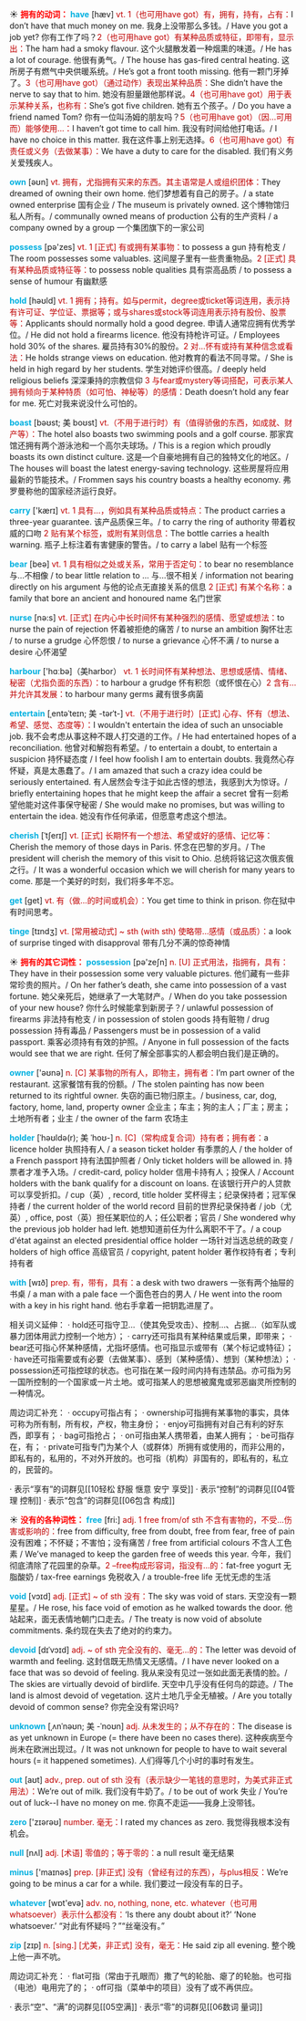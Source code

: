 ☀ <font color="red">**拥有的动词：**</font>
<font color="sky blue">**have**</font> [hæv] 
<font color="#c00000">vt. 1（也可用have got）有，拥有，持有，占有：</font>I don’t have that much money on me. 我身上没带那么多钱。/ Have you got a job yet? 你有工作了吗？<font color="#c00000">2（也可用have got）有某种品质或特征，即带有，显示出：</font>The ham had a smoky flavour. 这个火腿散发着一种烟熏的味道。/ He has a lot of courage. 他很有勇气。/ The house has gas-fired central heating. 这所房子有燃气中央供暖系统。/ He’s got a front tooth missing. 他有一颗门牙掉了。<font color="#c00000">3（也可用have got）（通过动作）表现出某种品质：</font>She didn’t have the nerve to say that to him. 她没有胆量跟他那样说。<font color="#c00000">4（也可用have got）用于表示某种关系，也称有：</font>She’s got five children. 她有五个孩子。/ Do you have a friend named Tom? 你有一位叫汤姆的朋友吗？<font color="#c00000">5（也可用have got）（因…可用而）能够使用…：</font>I haven’t got time to call him. 我没有时间给他打电话。/ I have no choice in this matter. 我在这件事上别无选择。<font color="#c00000">6（也可用have got）有责任或义务（去做某事）：</font>We have a duty to care for the disabled. 我们有义务关爱残疾人。

<font color="sky blue">**own**</font> [əʊn] 
<font color="#c00000">vt. 拥有，尤指拥有买来的东西。其主语常是人或组织团体：</font>They dreamed of owning their own home. 他们梦想着有自己的房子。/ a state owned enterprise 国有企业 / The museum is privately owned. 这个博物馆归私人所有。/ communally owned means of production 公有的生产资料 / a company owned by a group 一个集团旗下的一家公司

<font color="sky blue">**possess**</font> [pə'zes] 
<font color="#c00000">vt. 1 [正式] 有或拥有某事物：</font>to possess a gun 持有枪支 / The room possesses some valuables. 这间屋子里有一些贵重物品。<font color="#c00000">2 [正式] 具有某种品质或特征等：</font>to possess noble qualities 具有崇高品质 / to possess a sense of humour 有幽默感 

<font color="sky blue">**hold**</font> [həʊld] 
<font color="#c00000">vt. 1 拥有；持有。如与permit，degree或ticket等词连用，表示持有许可证、学位证、票据等；或与shares或stock等词连用表示持有股份、股票等：</font>Applicants should normally hold a good degree. 申请人通常应拥有优秀学位。/ He did not hold a firearms licence. 他没有持枪许可证。/ Employees hold 30% of the shares. 雇员持有30%的股份。<font color="#c00000">2 对…怀有或持有某种信念或看法：</font>He holds strange views on education. 他对教育的看法不同寻常。/ She is held in high regard by her students. 学生对她评价很高。/ deeply held religious beliefs 深深秉持的宗教信仰 <font color="#c00000">3 与fear或mystery等词搭配，可表示某人拥有倾向于某种特质（如可怕、神秘等）的感情：</font>Death doesn’t hold any fear for me. 死亡对我来说没什么可怕的。
           
<font color="sky blue">**boast**</font> [bəʊst; 美 boʊst]
<font color="#c00000">vt.（不用于进行时）有（值得骄傲的东西，如成就、财产等）：</font>The hotel also boasts two swimming pools and a golf course. 那家宾馆还拥有两个游泳池和一个高尔夫球场。/ This is a region which proudly boasts its own distinct culture. 这是—个自豪地拥有自己的独特文化的地区。/ The houses will boast the latest energy-saving technology. 这些房屋将应用最新的节能技术。/ Frommen says his country boasts a healthy economy. 弗罗曼称他的国家经济运行良好。

<font color="sky blue">**carry**</font> ['kærɪ] 
<font color="#c00000">vt. 1 具有…，例如具有某种品质或特点：</font>The product carries a three-year guarantee. 该产品质保三年。/ to carry the ring of authority 带着权威的口吻 <font color="#c00000">2 贴有某个标签，或附有某则信息：</font>The bottle carries a health warning. 瓶子上标注着有害健康的警告。/ to carry a label 贴有一个标签 

<font color="sky blue">**bear**</font> [beə] 
<font color="#c00000">vt. 1 具有相似之处或关系，常用于否定句：</font>to bear no resemblance 与…不相像 / to bear little relation to ... 与…很不相关 / information not bearing directly on his argument 与他的论点无直接关系的信息 <font color="#c00000">2 [正式] 有某个名称：</font>a family that bore an ancient and honoured name 名门世家

<font color="sky blue">**nurse**</font> [nə:s] 
<font color="#c00000">vt. [正式] 在内心中长时间怀有某种强烈的感情、愿望或想法：</font>to nurse the pain of rejection 怀着被拒绝的痛苦 / to nurse an ambition 胸怀壮志 / to nurse a grudge 心怀怨恨 / to nurse a grievance 心怀不满 / to nurse a desire 心怀渴望

<font color="sky blue">**harbour**</font> ['hɑːbə]（美harbor）
<font color="#c00000">vt. 1 长时间怀有某种想法、思想或感情、情绪、秘密（尤指负面的东西）：</font>to harbour a grudge 怀有积怨（或怀恨在心）<font color="#c00000">2 含有…并允许其发展：</font>to harbour many germs 藏有很多病菌
                      
<font color="sky blue">**entertain**</font> [ˌentəˈteɪn; 美 -tərˈt-]
<font color="#c00000">vt.（不用于进行时）[正式] 心存、怀有（想法、希望、感觉、态度等）：</font>I wouldn't entertain the idea of such an unsociable job. 我不会考虑从事这种不跟人打交道的工作。/ He had entertained hopes of a reconciliation. 他曾对和解抱有希望。/ to entertain a doubt, to entertain a suspicion 持怀疑态度 / I feel how foolish I am to entertain doubts. 我竟然心存怀疑，真是太愚蠢了。/ I am amazed that such a crazy idea could be seriously entertained. 有人居然会专注于如此古怪的想法，我感到大为惊讶。/ briefly entertaining hopes that he might keep the affair a secret 曾有一刻希望他能对这件事保守秘密 / She would make no promises, but was willing to entertain the idea. 她没有作任何承诺，但愿意考虑这个想法。

<font color="sky blue">**cherish**</font> [ˈtʃerɪʃ]
<font color="#c00000">vt. [正式] 长期怀有一个想法、希望或好的感情、记忆等：</font>Cherish the memory of those days in Paris. 怀念在巴黎的岁月。/ The president will cherish the memory of this visit to Ohio. 总统将铭记这次俄亥俄之行。/ It was a wonderful occasion which we will cherish for many years to come. 那是一个美好的时刻，我们将多年不忘。

<font color="sky blue">**get**</font> [ɡet] 
<font color="#c00000">vt. 有（做…的时间或机会）：</font>You get time to think in prison. 你在狱中有时间思考。
           
<font color="sky blue">**tinge**</font> [tɪndʒ]
<font color="#c00000">vt. [常用被动式] ~ sth (with sth) 使略带…感情（或品质）：</font>a look of surprise tinged with disapproval 带有几分不满的惊奇神情

☀ <font color="red">**拥有的其它词性：**</font>
<font color="sky blue">**possession**</font> [pə'zeʃn] 
<font color="#c00000">n. [U] 正式用法，指拥有，具有：</font>They have in their possession some very valuable pictures. 他们藏有一些非常珍贵的照片。/ On her father’s death, she came into possession of a vast fortune. 她父亲死后，她继承了一大笔财产。/ When do you take possession of your new house? 你什么时候能拿到新房子？/ unlawful possession of firearms 非法持有枪支 / in possession of stolen goods 持有赃物 / drug possession 持有毒品 / Passengers must be in possession of a valid passport. 乘客必须持有有效的护照。/ Anyone in full possession of the facts would see that we are right. 任何了解全部事实的人都会明白我们是正确的。

<font color="sky blue">**owner**</font> ['əʊnə] 
<font color="#c00000">n. [C] 某事物的所有人，即物主，拥有者：</font>I’m part owner of the restaurant. 这家餐馆有我的份额。/ The stolen painting has now been returned to its rightful owner. 失窃的画已物归原主。/ business, car, dog, factory, home, land, property owner 企业主；车主；狗的主人；厂主；房主；土地所有者；业主 / the owner of the farm 农场主
           
<font color="sky blue">**holder**</font> [ˈhəʊldə(r); 美 ˈhoʊ-]
<font color="#c00000">n. [C]（常构成复合词）持有者；拥有者：</font>a licence holder 执照持有人 / a season ticket holder 有季票的人 / the holder of a French passport 持有法国护照者 / Only ticket holders will be allowed in. 持票者才准予入场。/ credit-card, policy holder 信用卡持有人；投保人 / Account holders with the bank qualify for a discount on loans. 在该银行开户的人贷款可以享受折扣。/ cup（英）, record, title holder 奖杯得主；纪录保持者；冠军保持者 / the current holder of the world record 目前的世界纪录保持者 / job（尤英）, office, post（英）担任某职位的人；任公职者；官员 / She wondered why the previous job holder had left. 她想知道前任为什么离职不干了。/ a coup d'état against an elected presidential office holder 一场针对当选总统的政变 / holders of high office 高级官员 / copyright, patent holder 著作权持有者；专利持有者

<font color="sky blue">**with**</font> [wɪð] 
<font color="#c00000">prep. 有，带有，具有：</font>a desk with two drawers 一张有两个抽屉的书桌 / a man with a pale face 一个面色苍白的男人 / He went into the room with a key in his right hand. 他右手拿着一把钥匙进屋了。

相关词义延伸：
· hold还可指守卫…（使其免受攻击）、控制…、占据…（如军队或暴力团体用武力控制一个地方）；
· carry还可指具有某种结果或后果，即带来；
· bear还可指心怀某种感情，尤指坏感情。也可指显示或带有（某个标记或特征）；
· have还可指需要或有必要（去做某事）、感到（某种感情）、想到（某种想法）；
· possession还可指控球的状态。也可指在某一段时间内持有违禁品。亦可指为另一国所控制的一个国家或一片土地。或可指某人的思想被魔鬼或邪恶幽灵所控制的一种情况。

周边词汇补充：
· occupy可指占有；
· ownership可指拥有某事物的事实，具体可称为所有制，所有权，产权，物主身份；
· enjoy可指拥有对自己有利的好东西，即享有；
· bag可指抢占；
· on可指由某人携带着，由某人拥有；
· be可指存在，有；
· private可指专门为某个人（或群体）所拥有或使用的，而非公用的，即私有的，私用的，不对外开放的。也可指（机构）非国有的，即私有的，私立的，民营的。

· 表示“享有”的词群见[[10轻松 舒服 惬意 安宁 享受]]
· 表示“控制”的词群见[[04管理 控制]]
· 表示“包含”的词群见[[06包含 构成]]

☀ <font color="red">**没有的各种词性：**</font>
<font color="sky blue">**free**</font> [fri:] 
<font color="#c00000">adj. 1 free from/of sth 不含有害物的，不受…伤害或影响的：</font>free from difficulty, free from doubt, free from fear, free of pain 没有困难；不怀疑；不害怕；没有痛苦 / free from artificial colours 不含人工色素 / We’ve managed to keep the garden free of weeds this year. 今年，我们彻底清除了花园里的杂草。<font color="#c00000">2 –free构成形容词，指没有…的：</font>fat-free yogurt 无脂酸奶 / tax-free earnings 免税收入 / a trouble-free life 无忧无虑的生活
           
<font color="sky blue">**void**</font> [vɔɪd]
<font color="#c00000">adj. [正式] ~ of sth 没有：</font>The sky was void of stars. 天空没有一颗星星。/ He rose, his face void of emotion as he walked towards the door. 他站起来，面无表情地朝门口走去。/ The treaty is now void of absolute commitments. 条约现在失去了绝对的约束力。

<font color="sky blue">**devoid**</font> [dɪˈvɔɪd]
<font color="#c00000">adj. ~ of sth 完全没有的、毫无…的：</font>The letter was devoid of warmth and feeling. 这封信既无热情又无感情。/ I have never looked on a face that was so devoid of feeling. 我从来没有见过一张如此面无表情的脸。/ The skies are virtually devoid of birdlife. 天空中几乎没有任何鸟的踪迹。/ The land is almost devoid of vegetation. 这片土地几乎全无植被。/ Are you totally devoid of common sense? 你完全没有常识吗?
       
<font color="sky blue">**unknown**</font> [ˌʌnˈnəʊn; 美 -ˈnoʊn]
<font color="#c00000">adj. 从未发生的；从不存在的：</font>The disease is as yet unknown in Europe (= there have been no cases there). 这种疾病至今尚未在欧洲出现过。/ It was not unknown for people to have to wait several hours (= it happened sometimes). 人们得等几个小时的事时有发生。

<font color="sky blue">**out**</font> [aʊt] 
<font color="#c00000">adv., prep. out of sth 没有（表示缺少一笔钱的意思时，为美式非正式用法）：</font>We’re out of milk. 我们没有牛奶了。/ to be out of work 失业 / You’re out of luck--I have no money on me. 你真不走运——我身上没带钱。

<font color="sky blue">**zero**</font> ['zɪərəʊ] 
<font color="#c00000">number. 毫无：</font>I rated my chances as zero. 我觉得我根本没有机会。
           
<font color="sky blue">**null**</font> [nʌl]
<font color="#c00000">adj. [术语] 零值的；等于零的：</font>a null result 毫无结果

<font color="sky blue">**minus**</font> ['maɪnəs] 
<font color="#c00000">prep. [非正式] 没有（曾经有过的东西），与plus相反：</font>We’re going to be minus a car for a while. 我们要过一段没有车的日子。

<font color="sky blue">**whatever**</font> [wɒt'evə] 
<font color="#c00000">adv. no, nothing, none, etc. whatever（也可用whatsoever）表示什么都没有：</font>‘Is there any doubt about it?’ ‘None whatsoever.’ “对此有怀疑吗？”“丝毫没有。”

<font color="sky blue">**zip**</font> [zɪp] 
<font color="#c00000">n. [sing.] [尤美，非正式] 没有，毫无：</font>He said zip all evening. 整个晚上他一声不吭。

周边词汇补充：
· flat可指（常由于孔眼而）撒了气的轮胎、瘪了的轮胎。也可指（电池）电用完了的；
· off可指（菜单中的项目）没有了或不再供应。

· 表示“空”、“满”的词群见[[05空满]]
· 表示“零”的词群见[[06数词 量词]]
